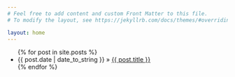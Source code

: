 ```yaml
---
# Feel free to add content and custom Front Matter to this file.
# To modify the layout, see https://jekyllrb.com/docs/themes/#overriding-theme-defaults

layout: home
---
```

<ul class="posts">
{% for post in site.posts %}
  <li><span>{{ post.date | date_to_string }}</span> &raquo; <a href="{{ BASE_PATH }}{{ post.url }}">{{ post.title }}</a></li>
{% endfor %}
</ul>
